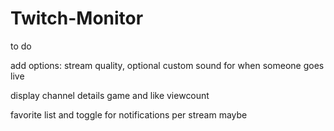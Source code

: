 # Twitch-Monitor


to do

add options: stream quality, optional custom sound for when someone goes live

display channel details game and like viewcount

favorite list and toggle for notifications per stream maybe
